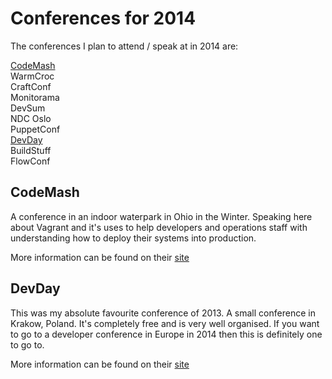 Conferences for 2014
====
The conferences I plan to attend / speak at in 2014 are:

[CodeMash](#codemash)  
WarmCroc   
CraftConf  
Monitorama    
DevSum    
NDC Oslo  
PuppetConf  
[DevDay](#devday)  
BuildStuff  
FlowConf

CodeMash
--
A conference in an indoor waterpark in Ohio in the Winter. Speaking here about Vagrant and it's uses to help developers and operations staff with understanding how to deploy their systems into production.

More information can be found on their [site](http://codemash.org/)

DevDay
--
This was my absolute favourite conference of 2013. A small conference in Krakow, Poland. It's completely free and is very well organised. If you want to go to a developer conference in Europe in 2014 then this is definitely one to go to.

More information can be found on their [site](http://devday.pl/)
